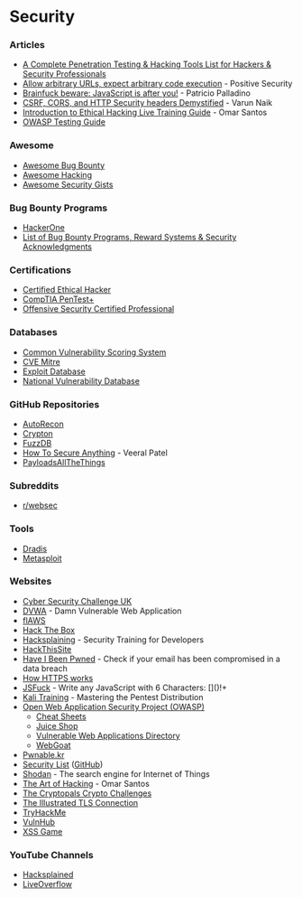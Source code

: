 # Security

### Articles

* [A Complete Penetration Testing & Hacking Tools List for Hackers & Security Professionals](https://gbhackers.com/hacking-tools-list/)
* [Allow arbitrary URLs, expect arbitrary code execution](https://positive.security/blog/url-open-rce) - Positive Security
* [Brainfuck beware: JavaScript is after you!](https://patriciopalladino.com/blog/2012/08/09/non-alphanumeric-javascript.html) - Patricio Palladino
* [CSRF, CORS, and HTTP Security headers Demystified](https://blog.vnaik.com/posts/web-attacks.html) - Varun Naik
* [Introduction to Ethical Hacking Live Training Guide](https://theartofhacking.org/guide/guide.pdf) - Omar Santos
* [OWASP Testing Guide](https://wiki.owasp.org/index.php/OWASP_Testing_Guide_v4_Table_of_Contents)

### Awesome

* [Awesome Bug Bounty](https://github.com/djadmin/awesome-bug-bounty)
* [Awesome Hacking](https://github.com/Hack-with-Github/Awesome-Hacking)
* [Awesome Security Gists](https://github.com/Hack-with-Github/Awesome-Security-Gists)

### Bug Bounty Programs

* [HackerOne](https://www.hackerone.com/)
* [List of Bug Bounty Programs, Reward Systems & Security Acknowledgments](https://www.vulnerability-lab.com/list-of-bug-bounty-programs.php)

### Certifications

* [Certified Ethical Hacker](https://www.eccouncil.org/programs/certified-ethical-hacker-ceh/)
* [CompTIA PenTest+](https://www.comptia.org/certifications/pentest)
* [Offensive Security Certified Professional](https://www.offensive-security.com/pwk-oscp/)

### Databases

* [Common Vulnerability Scoring System](https://www.first.org/cvss/)
* [CVE Mitre](https://cve.mitre.org/)
* [Exploit Database](https://www.exploit-db.com/)
* [National Vulnerability Database](https://nvd.nist.gov/vuln/search)

### GitHub Repositories

* [AutoRecon](https://github.com/Tib3rius/AutoRecon)
* [Crypton](https://github.com/ashutosh1206/Crypton)
* [FuzzDB](https://github.com/fuzzdb-project/fuzzdb)
* [How To Secure Anything](https://github.com/veeral-patel/how-to-secure-anything) - Veeral Patel
* [PayloadsAllTheThings](https://github.com/swisskyrepo/PayloadsAllTheThings)

### Subreddits

* [r/websec](https://www.reddit.com/r/websec/)

### Tools

* [Dradis](https://dradisframework.com/ce/)
* [Metasploit](https://www.metasploit.com/)

### Websites

* [Cyber Security Challenge UK](https://www.cybersecuritychallenge.org.uk/#)
* [DVWA](https://dvwa.co.uk/) - Damn Vulnerable Web Application
* [flAWS](http://flaws.cloud/)
* [Hack The Box](https://www.hackthebox.eu/)
* [Hacksplaining](https://www.hacksplaining.com/) - Security Training for Developers
* [HackThisSite](https://www.hackthissite.org/)
* [Have I Been Pwned](https://haveibeenpwned.com/) - Check if your email has been compromised in a data breach
* [How HTTPS works](https://howhttps.works/)
* [JSFuck](http://www.jsfuck.com/) - Write any JavaScript with 6 Characters: \[\]\(\)!+
* [Kali Training](https://kali.training/) - Mastering the Pentest Distribution
* [Open Web Application Security Project \(OWASP\)](https://owasp.org/)
  * [Cheat Sheets](https://cheatsheetseries.owasp.org/)
  * [Juice Shop](https://owasp.org/www-project-juice-shop/)
  * [Vulnerable Web Applications Directory](https://owasp.org/www-project-vulnerable-web-applications-directory/)
  * [WebGoat](https://owasp.org/www-project-webgoat/)
* [Pwnable.kr](https://pwnable.kr/)
* [Security List](https://security-list.js.org/#/) \([GitHub](https://github.com/Lissy93/personal-security-checklist)\)
* [Shodan](https://www.shodan.io/) - The search engine for Internet of Things
* [The Art of Hacking](https://theartofhacking.org/) - Omar Santos
* [The Cryptopals Crypto Challenges](https://cryptopals.com/)
* [The Illustrated TLS Connection](https://tls.ulfheim.net/)
* [TryHackMe](https://tryhackme.com)
* [VulnHub](https://www.vulnhub.com/#)
* [XSS Game](https://xss-game.appspot.com/)

### YouTube Channels

* [Hacksplained](https://www.youtube.com/c/Hacksplained/videos)
* [LiveOverflow](https://www.youtube.com/c/LiveOverflowCTF/videos)

